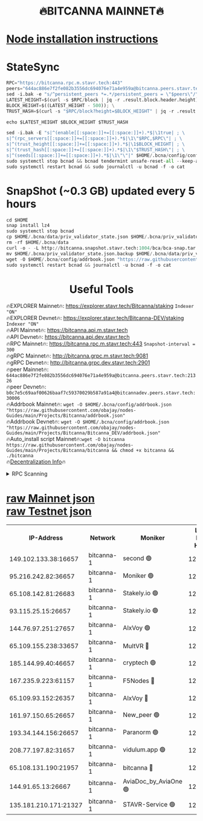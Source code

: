 <h1 align="center"> 🔥BITCANNA MAINNET🔥</h1>


[Node installation instructions](https://github.com/obajay/nodes-Guides/tree/main/Projects/Bitcanna)
=

# StateSync
```python
RPC="https://bitcanna.rpc.m.stavr.tech:443"
peers="644ac886e7f2fe082b3556dc694076e71a4e959a@bitcanna.peers.stavr.tech:21326"
sed -i.bak -e "s/^persistent_peers *=.*/persistent_peers = \"$peers\"/" $HOME/.bcna/config/config.toml
LATEST_HEIGHT=$(curl -s $RPC/block | jq -r .result.block.header.height); \
BLOCK_HEIGHT=$((LATEST_HEIGHT - 500)); \
TRUST_HASH=$(curl -s "$RPC/block?height=$BLOCK_HEIGHT" | jq -r .result.block_id.hash)

echo $LATEST_HEIGHT $BLOCK_HEIGHT $TRUST_HASH

sed -i.bak -E "s|^(enable[[:space:]]+=[[:space:]]+).*$|\1true| ; \
s|^(rpc_servers[[:space:]]+=[[:space:]]+).*$|\1\"$RPC,$RPC\"| ; \
s|^(trust_height[[:space:]]+=[[:space:]]+).*$|\1$BLOCK_HEIGHT| ; \
s|^(trust_hash[[:space:]]+=[[:space:]]+).*$|\1\"$TRUST_HASH\"| ; \
s|^(seeds[[:space:]]+=[[:space:]]+).*$|\1\"\"|" $HOME/.bcna/config/config.toml
sudo systemctl stop bcnad && bcnad tendermint unsafe-reset-all --keep-addr-book
sudo systemctl restart bcnad && sudo journalctl -u bcnad -f -o cat
```
# SnapShot (~0.3 GB) updated every 5 hours
```python
cd $HOME
snap install lz4
sudo systemctl stop bcnad
cp $HOME/.bcna/data/priv_validator_state.json $HOME/.bcna/priv_validator_state.json.backup
rm -rf $HOME/.bcna/data
curl -o - -L http://bitcanna.snapshot.stavr.tech:1004/bca/bca-snap.tar.lz4 | lz4 -c -d - | tar -x -C $HOME/.bcna --strip-components 2
mv $HOME/.bcna/priv_validator_state.json.backup $HOME/.bcna/data/priv_validator_state.json
wget -O $HOME/.bcna/config/addrbook.json "https://raw.githubusercontent.com/obajay/nodes-Guides/main/Projects/Bitcanna/addrbook.json"
sudo systemctl restart bcnad && journalctl -u bcnad -f -o cat
```

 <h1 align="center"> Useful Tools</h1>

🔥EXPLORER Mainnet🔥:    https://explorer.stavr.tech/Bitcanna/staking          `Indexer "ON"` \
🔥EXPLORER Devnet🔥:     https://explorer.stavr.tech/Bitcanna-DEV/staking     `Indexer "ON"` \
🔥API Mainnet🔥:         https://bitcanna.api.m.stavr.tech \
🔥API Devnet🔥:          https://bitcanna.api.dev.stavr.tech \
🔥RPC Mainnet🔥:         https://bitcanna.rpc.m.stavr.tech:443         `Snapshot-interval = 300` \
🔥gRPC Mainnet🔥:        http://bitcanna.grpc.m.stavr.tech:9081 \
🔥gRPC Devnet🔥:         http://bitcanna.grpc.dev.stavr.tech:2901 \
🔥peer Mainnet🔥:        `644ac886e7f2fe082b3556dc694076e71a4e959a@bitcanna.peers.stavr.tech:21326` \
🔥peer Devnet🔥:         `b0c7e5c69aaf00626baaf7c59370029b587a91a4@bitcannadev.peers.stavr.tech:30006` \
🔥Addrbook Mainnet🔥:    ```wget -O $HOME/.bcna/config/addrbook.json "https://raw.githubusercontent.com/obajay/nodes-Guides/main/Projects/Bitcanna/addrbook.json"``` \
🔥Addrbook Devnet🔥:    ```wget -O $HOME/.bcna/config/addrbook.json "https://raw.githubusercontent.com/obajay/nodes-Guides/main/Projects/Bitcanna/Bitcanna_DEV/addrbook.json"``` \
🔥Auto_install script Mainnet🔥:```wget -O bitcanna https://raw.githubusercontent.com/obajay/nodes-Guides/main/Projects/Bitcanna/bitcanna && chmod +x bitcanna && ./bitcanna``` \
🔥[Decentralization Info](https://github.com/obajay/StateSync-snapshots/tree/main/Projects/Bitcanna/Decentralization)🔥


<details>
<summary>RPC Scanning</summary>

<h2 align="center"> We scan nodes in real time every 4 hours. And we provide the final result of RPC endpoints.
We cannot influence the operation of these nodes in any way. </h2>


```python
If Voting Power is higher than 0 --> then the Node is a validator of the network and may be subject to attack and be a potential threat to the chain.
```
```python
We marked such validators with a red symbol
```

</details>

[raw Mainnet json](https://rpc-check.bcam.stavr.tech/bcam/rpc-bcam-result.json) \
[raw Testnet json](https://github.com/obajay/StateSync-snapshots/tree/main/Projects/Bitcanna/Rpc-Check-Testnet)
=



<table><tr><th>IP-Address</th><th>Network</th><th>Moniker</th><th>Latest Block Height</th><th>Earliest Block Height</th><th>Catching Up</th><th>Tx Index</th><th>Voting Power</th><th>Scan Time</th></tr><tr><td>149.102.133.38:16657</td><td>bitcanna-1</td><td>second 🟢</td><td>12606404</td><td>1</td><td>False</td><td>on</td><td>0</td><td>2024-02-16T06:53:47.018106279UTC</td></tr><tr><td>95.216.242.82:36657</td><td>bitcanna-1</td><td>Moniker 🟢</td><td>12606393</td><td>5776907</td><td>False</td><td>on</td><td>0</td><td>2024-02-16T06:52:43.753397398UTC</td></tr><tr><td>65.108.142.81:26683</td><td>bitcanna-1</td><td>Stakely.io 🟢</td><td>12606397</td><td>6152001</td><td>False</td><td>on</td><td>0</td><td>2024-02-16T06:53:09.944273884UTC</td></tr><tr><td>93.115.25.15:26657</td><td>bitcanna-1</td><td>Stakely.io 🟢</td><td>12606396</td><td>6520001</td><td>False</td><td>on</td><td>0</td><td>2024-02-16T06:53:03.413471577UTC</td></tr><tr><td>144.76.97.251:27657</td><td>bitcanna-1</td><td>AlxVoy 🟢</td><td>12606402</td><td>8805201</td><td>False</td><td>on</td><td>0</td><td>2024-02-16T06:53:36.373457790UTC</td></tr><tr><td>65.109.155.238:33657</td><td>bitcanna-1</td><td>MultVR 🔴</td><td>12606399</td><td>9933415</td><td>False</td><td>on</td><td>352925</td><td>2024-02-16T06:53:17.908810306UTC</td></tr><tr><td>185.144.99.40:46657</td><td>bitcanna-1</td><td>cryptech 🟢</td><td>12606392</td><td>11528001</td><td>False</td><td>on</td><td>0</td><td>2024-02-16T06:52:39.298746273UTC</td></tr><tr><td>167.235.9.223:61157</td><td>bitcanna-1</td><td>F5Nodes 🔴</td><td>12606399</td><td>12084001</td><td>False</td><td>on</td><td>570</td><td>2024-02-16T06:53:20.250789278UTC</td></tr><tr><td>65.109.93.152:26357</td><td>bitcanna-1</td><td>AlxVoy 🔴</td><td>12606404</td><td>12109301</td><td>False</td><td>on</td><td>1391783</td><td>2024-02-16T06:53:47.633946263UTC</td></tr><tr><td>161.97.150.65:26657</td><td>bitcanna-1</td><td>New_peer 🟢</td><td>12606397</td><td>12254001</td><td>False</td><td>on</td><td>0</td><td>2024-02-16T06:53:10.305657614UTC</td></tr><tr><td>193.34.144.156:26657</td><td>bitcanna-1</td><td>Paranorm 🟢</td><td>12606400</td><td>12271301</td><td>False</td><td>on</td><td>0</td><td>2024-02-16T06:53:24.998543848UTC</td></tr><tr><td>208.77.197.82:31657</td><td>bitcanna-1</td><td>vidulum.app 🟢</td><td>12596389</td><td>12386934</td><td>False</td><td>on</td><td>0</td><td>2024-02-16T06:53:13.289026326UTC</td></tr><tr><td>65.108.131.190:21957</td><td>bitcanna-1</td><td>bitcanna 🔴</td><td>12606400</td><td>12506400</td><td>False</td><td>on</td><td>409720</td><td>2024-02-16T06:53:24.735767323UTC</td></tr><tr><td>144.91.65.13:26667</td><td>bitcanna-1</td><td>AviaDoc_by_AviaOne 🟢</td><td>12606401</td><td>12601001</td><td>False</td><td>on</td><td>0</td><td>2024-02-16T06:53:33.685142817UTC</td></tr><tr><td>135.181.210.171:21327</td><td>bitcanna-1</td><td>STAVR-Service 🟢</td><td>12606402</td><td>12604101</td><td>False</td><td>on</td><td>0</td><td>2024-02-16T06:53:36.065611957UTC</td></tr></table>
